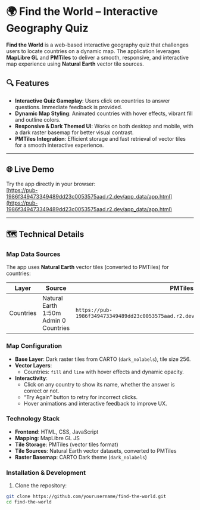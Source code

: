 # 🌍 Find the World – Interactive Geography Quiz

**Find the World** is a web-based interactive geography quiz that challenges users to locate countries on a dynamic map. The application leverages **MapLibre GL** and **PMTiles** to deliver a smooth, responsive, and interactive map experience using **Natural Earth** vector tile sources.  

## 🔍 Features

- **Interactive Quiz Gameplay**: Users click on countries to answer questions. Immediate feedback is provided.  
- **Dynamic Map Styling**: Animated countries with hover effects, vibrant fill and outline colors.  
- **Responsive & Dark Themed UI**: Works on both desktop and mobile, with a dark raster basemap for better visual contrast.  
- **PMTiles Integration**: Efficient storage and fast retrieval of vector tiles for a smooth interactive experience.  

---

## 🌐 Live Demo

Try the app directly in your browser:  
[https://pub-1986f349473349489dd23c0053575aad.r2.dev/app_data/app.html](https://pub-1986f349473349489dd23c0053575aad.r2.dev/app_data/app.html)

---

## 🗺️ Technical Details

### Map Data Sources

The app uses **Natural Earth** vector tiles (converted to PMTiles) for countries:

| Layer     | Source                     | PMTiles URL |
|-----------|----------------------------|-------------|
| Countries | Natural Earth 1:50m Admin 0 Countries | `https://pub-1986f349473349489dd23c0053575aad.r2.dev/app_data/admin_0_countries.pmtiles` |

### Map Configuration

- **Base Layer**: Dark raster tiles from CARTO (`dark_nolabels`), tile size 256.  
- **Vector Layers**:  
  - Countries: `fill` and `line` with hover effects and dynamic opacity.  
- **Interactivity**:  
  - Click on any country to show its name, whether the answer is correct or not.  
  - “Try Again” button to retry for incorrect clicks.  
  - Hover animations and interactive feedback to improve UX.  

### Technology Stack

- **Frontend**: HTML, CSS, JavaScript  
- **Mapping**: MapLibre GL JS  
- **Tile Storage**: PMTiles (vector tiles format)  
- **Tile Sources**: Natural Earth vector datasets, converted to PMTiles  
- **Raster Basemap**: CARTO Dark theme (`dark_nolabels`)  

### Installation & Development

1. Clone the repository:
```bash
git clone https://github.com/yourusername/find-the-world.git
cd find-the-world

